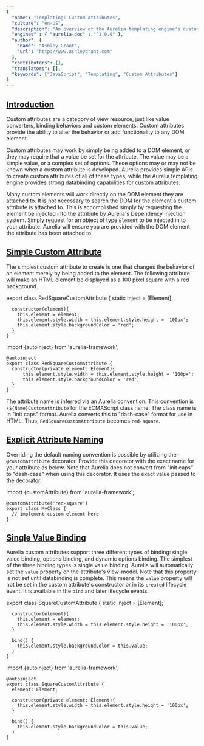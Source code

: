 ```yaml
---
{
  "name": "Templating: Custom Attributes",
  "culture": "en-US",
  "description": "An overview of the Aurelia templating engine's custom attribute functionality. Custom Attributes are used to add custom behaviors to DOM elements.",
  "engines" : { "aurelia-doc" : "^1.0.0" },
  "author": {
  	"name": "Ashley Grant",
  	"url": "http://www.ashleygrant.com"
  },
  "contributors": [],
  "translators": [],
  "keywords": ["JavaScript", "Templating", "Custom Attributes"]
}
---
```

## [Introduction](aurelia-doc://section/1/version/1.0.0)

Custom attributes are a category of view resource, just like value converters, binding behaviors and custom elements.  Custom attributes provide the ability to alter the behavior or add functionality to any DOM element.

Custom attributes may work by simply being added to a DOM element, or they may require that a value be set for the attribute. The value may be a simple value, or a complex set of options. These options may or may not be known when a custom attribute is developed. Aurelia provides simple APIs to create custom attributes of all of these types, while the Aurelia templating engine provides strong databinding capabilities for custom attributes.

Many custom elements will work directly on the DOM element they are attached to. It is not necessary to search the DOM for the element a custom attribute is attached to. This is accomplished simply by requesting the element be injected into the attribute by Aurelia's Dependency Injection system. Simply request for an object of type `Element` to be injected in to your attribute. Aurelia will ensure you are provided with the DOM element the attribute has been attached to.

## [Simple Custom Attribute](aurelia-doc://section/2/version/1.0.0)

The simplest custom attribute to create is one that changes the behavior of an element merely by being added to the element. The following attribute will make an HTML element be displayed as a 100 pixel square with a red background.

<code-listing heading="red-square.${context.language.fileExtension}">
  <source-code lang="ES 2015/2016">
    export class RedSquareCustomAttribute {
      static inject = [Element];

      constructor(element){
        this.element = element;
        this.element.style.width = this.element.style.height = '100px';
        this.element.style.backgroundColor = 'red';
      }
    }
  </source-code>
  <source-code lang="TypeScript">
    import {autoinject} from 'aurelia-framework';

    @autoinject
    export class RedSquareCustomAttribute {
      constructor(private element: Element){
          this.element.style.width = this.element.style.height = '100px';
          this.element.style.backgroundColor = 'red';
      }
    }
  </source-code>
</code-listing>

<code-listing heading="simple-attribute-usage.html">
  <source-code lang="HTML">
    <template>
      <require from="./red-square"></require>
      <div red-square></div>
    </template>
  </source-code>
</code-listing>

The attribute name is inferred via an Aurelia convention. This convention is `\${Name}CustomAttribute` for the ECMAScript class name. The class name is in "init caps" format. Aurelia converts this to "dash-case" format for use in HTML. Thus, `RedSquareCustomAttribute` becomes `red-square`.

## [Explicit Attribute Naming](aurelia-doc://section/3/version/1.0.0)

Overriding the default naming convention is possible by utilizing the `@customAttribute` decorator. Provide this decorator with the exact name for your attribute as below. Note that Aurelia does not convert from "init caps" to "dash-case" when using this decorator. It uses the exact value passed to the decorator.

<code-listing heading="red-square.${context.language.fileExtension}">
  <source-code lang="ES 2015/ES 2016/TypeScript">
    import {customAttribute} from 'aurelia-framework';

    @customAttribute('red-square')
    export class MyClass {
      // implement custom element here
    }
  </source-code>
</code-listing>


## [Single Value Binding](aurelia-doc://section/4/version/1.0.0)

Aurelia custom attributes support three different types of binding: single value binding, options binding, and dynamic options binding. The simplest of the three binding types is single value binding. Aurelia will automatically set the `value` property on the attribute's view-model. Note that this property is not set until databinding is complete. This means the `value` property will not be set in the custom attribute's constructor or in its `created` lifecycle event. It is available in the `bind` and later lifecycle events.

<code-listing heading="square.${context.language.fileExtension}">
  <source-code lang="ES 2015/2016">
    export class SquareCustomAttribute {
      static inject = [Element];

      constructor(element){
        this.element = element;
        this.element.style.width = this.element.style.height = '100px';
      }

      bind() {
        this.element.style.backgroundColor = this.value;
      }
    }
  </source-code>
  <source-code lang="TypeScript">
    import {autoinject} from 'aurelia-framework';

    @autoinject
    export class SquareCustomAttribute {
      element: Element;

      constructor(private element: Element){
        this.element.style.width = this.element.style.height = '100px';
      }

      bind() {
        this.element.style.backgroundColor = this.value;
      }
    }
  </source-code>
</code-listing>

<code-listing heading="Simple Attribute with Value Usage">
  <source-code lang="HTML">
    <template>
      <require from="./square"></require>

      <div square="red"></div>
      <div square="${color}"></div>
      <div square.bind="color"></div>
    </template>
  </source-code>
</code-listing>


Note that in the above code sample, the color of the square will not be updated, even if the bound value is changed. This is because the attribute is not notified when the `value` property changes. Aurelia can notify a custom attribute when its value has changed, via the `valueChanged(newValue, oldValue)` callback function. The `valueChanged` callback function, if implemented on the view-model, will be called whenever the attribute's value changes. This function has two optional parameters, `newValue` and `oldValue`. These parameters will be set to the new value of the attribute and old value of the attribute, respectively. The `value` property is still set by Aurelia even if the `valueChanged` function is implemented.

<code-listing heading="square.${context.language.fileExtension}">
  <source-code lang="ES 2015/2016">
    export class SquareCustomAttribute {
      static inject = [Element];

      constructor(element){
        this.element = element;
        this.element.style.width = this.element.style.height = '100px';
      }

      valueChanged(newValue, oldValue){
        this.element.style.backgroundColor = newValue;
      }
    }
  </source-code>
  <source-code lang="TypeScript">
    import {autoinject} from 'aurelia-framework';

    @autoinject
    export class SquareCustomAttribute {
      element: Element;

      constructor(private element: Element){
        this.element.style.width = this.element.style.height = '100px';
      }

      valueChanged(newValue: string, oldValue: string){
        this.element.style.backgroundColor = newValue;
      }
    }
  </source-code>
</code-listing>

<code-listing heading="Simple Attribute with Value Usage">
  <source-code lang="HTML">
    <template>
      <require from="./square"></require>

      <div square="red"></div>
      <div square="${color}"></div>
      <div square.bind="color"></div>

      <input type="text" value.bind="color" />
    </template>
  </source-code>
</code-listing>

When the user updates the value of the `color` property via the textbox, Aurelia will call the `valueChanged` method on the custom attribute to alert the custom attribute to the change.

## [Options Binding](aurelia-doc://section/5/version/1.0.0)

Options binding provides a custom attribute the ability to have multiple bindable properties. Each bindable property must be specified using the `bindable` decorator. The attribute view-model may implement an optional `\${propertyName}Changed(newValue, oldValue)` callback function for each bindable property. When binding to these options, separate each option with a semicolon and supply a binding command or literal value as in the example below. It is important to note that bindable properties are converted to dash-case when used in the DOM, while the VM property they are bound to are kept with their original casing.

<code-listing heading="square.${context.language.fileExtension}">
  <source-code lang="ES 2015/2016">
    import {bindable, inject} from 'aurelia-framework';

    @inject(Element)
    export class SquareCustomAttribute {
      @bindable sideLength;
      @bindable color;

      constructor(element){
        this.element = element;
      }

      sideLengthChanged(newValue, oldValue){
        this.element.style.width = this.element.style.height = `${newValue}px`;
      }

      colorChanged(newValue, oldValue){
        this.element.style.backgroundColor = newValue;
      }
    }
  </source-code>
  <source-code lang="TypeScript">
    import {bindable, autoinject} from 'aurelia-framework';

    @autoinject
    export class RedSquareCustomAttribute {
      @bindable sideLength: string;
      @bindable color: string;

      constructor(private element: Element){
      }

      sideLengthChanged(newValue:string, oldValue:string){
        this.element.style.width = this.element.style.height = `${newValue}px`;
      }

      colorChanged(newValue:string, oldValue:string){
        this.element.style.backgroundColor = newValue;
      }
    }
  </source-code>
</code-listing>

<code-listing heading="Single Value Binding Usage">
  <source-code lang="HTML">
    <template>
      <require from="./square"></require>

      <div square="color.bind: squareColor; side-length.bind: squareSize"></div>
    </template>
  </source-code>
</code-listing>

## [Dynamic Options Binding](aurelia-doc://section/6/version/1.0.0)

Utilizing dynamic options, a custom attribute may deal with bindable properties where the name of the property is not known when creating the attribute. Simply decorate the attribute's view-model with the `dynamicOptions` decorator and implement the `propertyChanged(name, newValue, oldValue)` callback function. Aurelia will provide the name of the option that has changed along with new and old values for the option. Binding to a dynamic options attribute works exactly the same as binding to an options attribute in the DOM.

<code-listing heading="square.${context.language.fileExtension}">
  <source-code lang="ES 2015/2016">
    import {dynamicOptions, inject} from 'aurelia-framework';

    @dynamicOptions
    @inject(Element)
    export class SquareCustomAttribute {
      constructor(element){
        this.element = element;
      }

      propertyChanged(name, newValue, oldValue){
        switch(name){
          case 'fill':
            this.element.style.backgroundColor = newValue;
            break;
          case 'size':
            this.element.style.width = this.element.style.height = newValue;
            break;
          default:
            this.element.style[name] = value;
            break;
        }
      }
    }
  </source-code>
  <source-code lang="TypeScript">
    import {dynamicOptions, autoinject} from 'aurelia-framework';

    @dynamicOptions
    @autoinject
    export class RedSquareCustomAttribute {
      constructor(private element: Element){
      }

      propertyChanged(name: string, newValue: string, oldValue: string){
        switch(name){
          case 'fill':
            this.element.style.backgroundColor = newValue;
            break;
          case 'size':
            this.element.style.width = this.element.style.height = `${newValue}px`;
            break;
          default:
            this.element.style[name] = value;
            break;
        }
      }
    }
  </source-code>
</code-listing>

<code-listing heading="Single Value Binding Usage">
  <source-code lang="HTML">
    <template>
      <require from="./square"></require>

      <div square="fill.bind: squareColor; size: 100"></div>
    </template>
  </source-code>
</code-listing>

## [Globally Accessible Custom Attributes](aurelia-doc://section/7/version/1.0.0)

In all of our examples, we've been using the `require` element to import custom attributes we need into our view.  There's an easier way.  If you have some commonly used custom attributes that you'd like to make globally available, use Aurelia's `globalResources` function to register them.  This will will eliminate the need for `require` elements at the top of every view.
